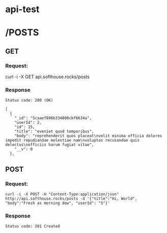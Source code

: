 # api-test

# /POSTS
## GET
### Request:
curl -i -X GET api.softhouse.rocks/posts
### Response
`Status code: 200 (OK)`
```
[
  {
    "_id": "5caaef896b334800cbf6634a",
    "userId": 2,
    "id": 15,
    "title": "eveniet quod temporibus",
    "body": "reprehenderit quos placeat\nvelit minima officia dolores impedit repudiandae molestiae nam\nvoluptas recusandae quis delectus\nofficiis harum fugiat vitae",
    "__v": 0
  },

```

## POST
### Request:
```
curl -i -X POST -H "Content-Type:application/json" http://api.softhouse.rocks/posts -d '{"title":"Hi, World",
"body":"Fresh as morning dew", "userId": "5"}'
```
### Response

`Status code: 201 Created`



